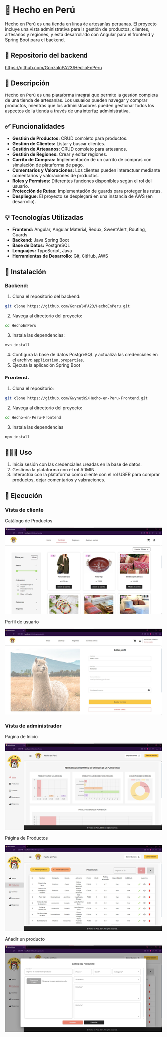 # 🦙 Hecho en Perú

Hecho en Perú es una tienda en línea de artesanías peruanas. El proyecto incluye una vista administrativa para la gestión de productos, clientes, artesanos y regiones, y está desarrollado con Angular para el frontend y Spring Boot para el backend.

## 📂 Repositorio del backend

https://github.com/GonzaloPA23/HechoEnPeru

## 📝 Descripción

Hecho en Perú es una plataforma integral que permite la gestión completa de una tienda de artesanías. Los usuarios pueden navegar y comprar productos, mientras que los administradores pueden gestionar todos los aspectos de la tienda a través de una interfaz administrativa.

## ✅ Funcionalidades

- **Gestión de Productos:** CRUD completo para productos.
- **Gestión de Clientes:** Listar y buscar clientes.
- **Gestión de Artesanos:** CRUD completo para artesanos.
- **Gestión de Regiones:** Crear y editar regiones.
- **Carrito de Compras:** Implementación de un carrito de compras con simulación de plataforma de pago.
- **Comentarios y Valoraciones:** Los clientes pueden interactuar mediante comentarios y valoraciones de productos.
- **Roles y Permisos:** Diferentes funciones disponibles según el rol del usuario.
- **Protección de Rutas:** Implementación de guards para proteger las rutas.
- **Despliegue:** El proyecto se desplegará en una instancia de AWS (en desarrollo).

## 💡 Tecnologías Utilizadas

- **Frontend:** Angular, Angular Material, Redux, SweetAlert, Routing, Guards
- **Backend:** Java Spring Boot
- **Base de Datos:** PostgreSQL
- **Lenguajes:** TypeScript, Java
- **Herramientas de Desarrollo:** Git, GitHub, AWS

## 🔨 Instalación

### Backend:

1. Clona el repositorio del backend:
  ```bash
  git clone https://github.com/GonzaloPA23/HechoEnPeru.git
  ```
2. Navega al directorio del proyecto:
  ```bash
  cd HechoEnPeru
  ```
3. Instala las dependencias:
  ```bash
  mvn install
  ```
4. Configura la base de datos PostgreSQL y actualiza las credenciales en el archivo `application.properties`.
5. Ejecuta la aplicación Spring Boot

### Frontend:

1. Clona el repositorio:
  ```bash
  git clone https://github.com/GwynethS/Hecho-en-Peru-Frontend.git
  ```
2. Navega al directorio del proyecto:
  ```bash
  cd Hecho-en-Peru-Frontend
  ```
3. Instala las dependencias
  ```bash
  npm install
  ```

## 👩🏻‍💻 Uso

1. Inicia sesión con las credenciales creadas en la base de datos.
2. Gestiona la plataforma con el rol ADMIN.
3. Interactúa con la plataforma como cliente con el rol USER para comprar productos, dejar comentarios y valoraciones.

## 📸 Ejecución

### Vista de cliente

Catálogo de Productos

![Catálogo de productos](./src/assets/img/excution/catalog.jpg)

Perfil de usuario

![Perfil de usuario](./src/assets/img/excution/profile.jpg)

### Vista de administrador

Página de Inicio

![Página de inicio del administrador](./src/assets/img/excution/home-admin.jpg)

Página de Productos

![Página de productos del administrador](./src/assets/img/excution/view-products.jpg)

Añadir un producto

![Formulario de productos del administrador](./src/assets/img/excution/add-product.jpg)
